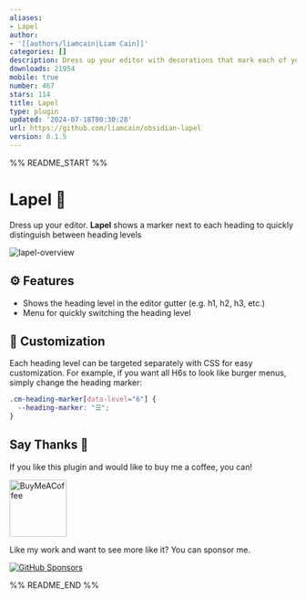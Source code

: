 ```yaml
---
aliases:
- Lapel
author:
- '[[authors/liamcain|Liam Cain]]'
categories: []
description: Dress up your editor with decorations that mark each of your headings.
downloads: 21954
mobile: true
number: 467
stars: 114
title: Lapel
type: plugin
updated: '2024-07-18T00:30:28'
url: https://github.com/liamcain/obsidian-lapel
version: 0.1.5
---
```


%% README_START %%

# Lapel 🤵

Dress up your editor. **Lapel** shows a marker next to each heading to quickly distinguish between heading levels

![lapel-overview](https://user-images.githubusercontent.com/693981/158259622-e6d550d1-95ee-4fe4-82e7-490fe234b430.png)

## ⚙️ Features

- Shows the heading level in the editor gutter (e.g. h1, h2, h3, etc.)
- Menu for quickly switching the heading level

## 💅 Customization

Each heading level can be targeted separately with CSS for easy customization. For example, if you want all H6s to look like burger menus, simply change the heading marker:

```css
.cm-heading-marker[data-level="6"] {
  --heading-marker: "☰";
}
```

## Say Thanks 🙏

If you like this plugin and would like to buy me a coffee, you can!

[<img src="https://cdn.buymeacoffee.com/buttons/v2/default-violet.png" alt="BuyMeACoffee" width="100">](https://www.buymeacoffee.com/liamcain)

Like my work and want to see more like it? You can sponsor me.

[![GitHub Sponsors](https://img.shields.io/github/sponsors/liamcain?style=social)](https://github.com/sponsors/liamcain)


%% README_END %%